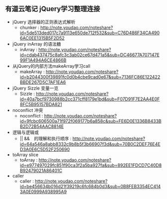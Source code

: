 ## 有道云笔记 jQuery学习整理连接
- jQuery 选择器的正则表达式解析
  - chunker : <http://note.youdao.com/noteshare?id=5de513ded017c7a9113e650de712f532&sub=C76D486F34CA4906AC0EE1315B5F2D52>
- jQuery inArray 的语法糖
  - inArray :
  <http://note.youdao.com/noteshare?id=cdab437475c8afc3c3ab02ce67d471a5&sub=DC46677A707147E99F1A494A6CE4866B>
- 从jQuery的内部方法makeArray学习call
  - makeArray :
  <http://note.youdao.com/noteshare?id=b2044300f39891fc0d0b4cbe9cad0e67&sub=7136FC86E122422BBDE267D5C7AF1EA6>
- jQuery Sizzle 变量一览
  - Sizzle :
  <http://note.youdao.com/noteshare?id=40a7bcf9730988b2cc371cff8179e1bd&sub=F07D91F7E2AA4E0F8FC5B95157BDA821>
- noconflict 冲突
  - noconflict :
  <http://note.youdao.com/noteshare?id=9fcbc606500a71f972f069177b6a858c&sub=FE6D0E1336B8433BB2D72B54AAC8814E>
- 逻辑与逻辑或
  - || &&　的理解和执行顺序 :
  <http://note.youdao.com/noteshare?id=64a546a8abb8332c9b8b5f3b66907f3d&sub=70B0C2DEF76E4ED3A0E6C5D52F250690>
- toArray slice
  - toArray : 
  <http://note.youdao.com/noteshare?id=e977497029fc851f90ca3f2a5ba927fa&sub=892EE1FDCD7C40D8B92479021A86401C>
- caller
  - caller :
  <http://note.youdao.com/noteshare?id=be456634b016d21f39219c6fc684b0d3&sub=0B8FEB3354EC4143A0E0999A938995A9>
